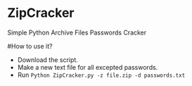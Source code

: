 # ZipCracker
Simple Python Archive Files Passwords Cracker

#How to use it?
* Download the script.
* Make a new text file for all excepted passwords.
* Run `Python ZipCracker.py -z file.zip -d passwords.txt`
